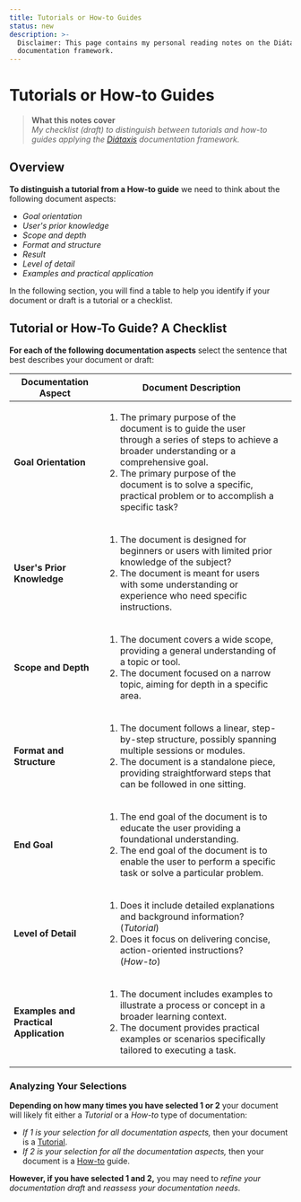 ```yaml
---
title: Tutorials or How-to Guides
status: new
description: >-
  Disclaimer: This page contains my personal reading notes on the Diátaxis
  documentation framework.
---
```


# Tutorials or How-to Guides

> **What this notes cover**\
> _My checklist (draft) to distinguish between tutorials and how-to guides applying the_ [_Diátaxis_](https://diataxis.fr/) _documentation framework._

## Overview

**To distinguish a tutorial from a How-to guide** we need to think about the following document aspects:

* _Goal orientation_
* _User's prior knowledge_
* _Scope and depth_
* _Format and structure_
* _Result_
* _Level of detail_
* _Examples and practical application_

In the following section, you will find a table to help you identify if your document or draft is a tutorial or a checklist.&#x20;

## Tutorial or How-To Guide? A Checklist

**For each of the following documentation aspects** select the sentence that best describes your document or draft:

<table><thead><tr><th>Documentation Aspect</th><th>Document Description</th><th data-hidden></th></tr></thead><tbody><tr><td><strong>Goal Orientation</strong></td><td><p></p><ol><li>The primary purpose of the document is to guide the user through a series of steps to achieve a broader understanding or a comprehensive goal.</li><li>The primary purpose of the document is to solve a specific, practical problem or to accomplish a specific task?</li></ol></td><td></td></tr><tr><td><strong>User's Prior Knowledge</strong></td><td><p></p><ol><li>The document is designed for beginners or users with limited prior knowledge of the subject?</li><li>The document is meant for users with some understanding or experience who need specific instructions.</li></ol></td><td></td></tr><tr><td><strong>Scope and Depth</strong></td><td><p></p><ol><li>The document covers a wide scope, providing a general understanding of a topic or tool.</li><li>The document focused on a narrow topic, aiming for depth in a specific area.</li></ol></td><td></td></tr><tr><td><strong>Format and Structure</strong></td><td><p></p><ol><li>The document follows a linear, step-by-step structure, possibly spanning multiple sessions or modules.</li><li>The document is a standalone piece, providing straightforward steps that can be followed in one sitting.</li></ol></td><td></td></tr><tr><td><strong>End Goal</strong></td><td><p></p><ol><li>The end goal of the document is to educate the user providing a foundational understanding.</li><li>The end goal of the document is to enable the user to perform a specific task or solve a particular problem.</li></ol></td><td></td></tr><tr><td><strong>Level of Detail</strong></td><td><p></p><ol><li>Does it include detailed explanations and background information?<br>(<em>Tutorial</em>)</li><li>Does it focus on delivering concise, action-oriented instructions?<br>(<em>How-to</em>)</li></ol></td><td></td></tr><tr><td><strong>Examples and Practical Application</strong></td><td><p></p><ol><li>The document includes examples to illustrate a process or concept in a broader learning context.</li><li>The document provides practical examples or scenarios specifically tailored to executing a task.</li></ol></td><td></td></tr></tbody></table>



### Analyzing Your Selections

**Depending on how many times you have selected 1 or 2** your document will likely fit either a _Tutorial_ or a _How-to_ type of documentation:

* _If 1 is your selection for all documentation aspects,_ then your document is a [Tutorial](index-1.md).
* _If 2 is your selection for all the documentation aspects,_ then your document is a [How-to](how-tos/index.md) guide.&#x20;

**However, if you have selected 1 and 2,**  you may need to _refine your documentation draft_ and _reassess your documentation needs_.
